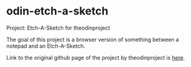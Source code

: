 # odin-etch-a-sketch

Project: Etch-A-Sketch for theodinproject

The goal of this project is a browser version of something between a notepad and an Etch-A-Sketch.

Link to the original github page of the project by theodinproject is [here](https://github.com/TheOdinProject/curriculum/blob/main/foundations/javascript_basics/project_etch_a_sketch.md).
